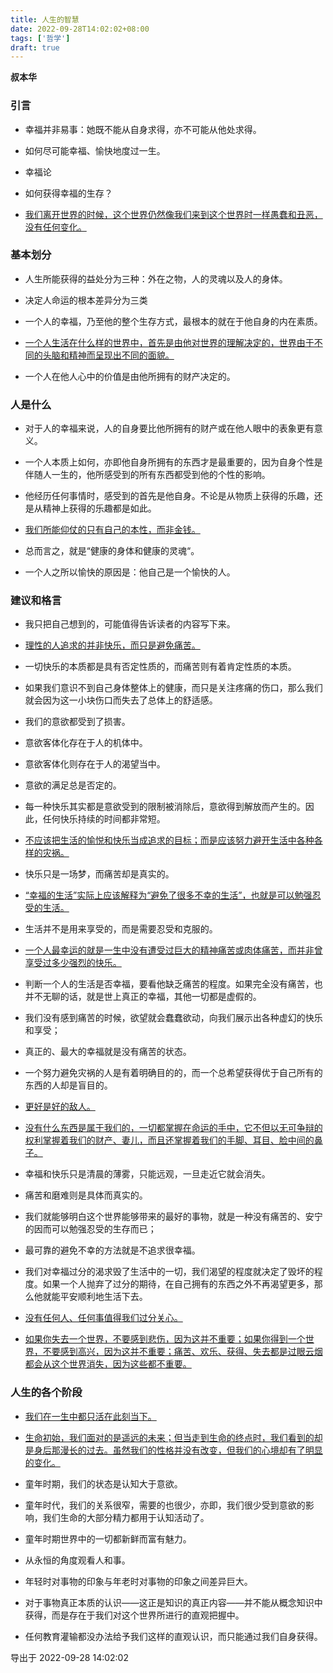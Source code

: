 ```yaml
---
title: 人生的智慧
date: 2022-09-28T14:02:02+08:00
tags: ['哲学']
draft: true
---
```


**叔本华**

### 引言

* 幸福并非易事：她既不能从自身求得，亦不可能从他处求得。

* 如何尽可能幸福、愉快地度过一生。

* 幸福论

* 如何获得幸福的生存？

* [我们离开世界的时候，这个世界仍然像我们来到这个世界时一样愚蠢和丑恶，没有任何变化。]()


### 基本划分

* 人生所能获得的益处分为三种：外在之物，人的灵魂以及人的身体。

* 决定人命运的根本差异分为三类

* 一个人的幸福，乃至他的整个生存方式，最根本的就在于他自身的内在素质。

* [一个人生活在什么样的世界中，首先是由他对世界的理解决定的，世界由于不同的头脑和精神而呈现出不同的面貌。]()

* 一个人在他人心中的价值是由他所拥有的财产决定的。


### 人是什么

* 对于人的幸福来说，人的自身要比他所拥有的财产或在他人眼中的表象更有意义。

* 一个人本质上如何，亦即他自身所拥有的东西才是最重要的，因为自身个性是伴随人一生的，他所感受到的所有东西都受到他的个性的影响。

* 他经历任何事情时，感受到的首先是他自身。不论是从物质上获得的乐趣，还是从精神上获得的乐趣都是如此。

* [我们所能仰仗的只有自己的本性，而非金钱。]()

* 总而言之，就是“健康的身体和健康的灵魂“。 

* 一个人之所以愉快的原因是：他自己是一个愉快的人。


### 建议和格言

* 我只把自己想到的，可能值得告诉读者的内容写下来。

* [理性的人追求的并非快乐，而只是避免痛苦。]()

* 一切快乐的本质都是具有否定性质的，而痛苦则有着肯定性质的本质。

* 如果我们意识不到自己身体整体上的健康，而只是关注疼痛的伤口，那么我们就会因为这一小块伤口而失去了总体上的舒适感。

* 我们的意欲都受到了损害。

* 意欲客体化存在于人的机体中。

* 意欲客体化则存在于人的渴望当中。

* 意欲的满足总是否定的。

* 每一种快乐其实都是意欲受到的限制被消除后，意欲得到解放而产生的。因此，任何快乐持续的时间都非常短。

* [不应该把生活的愉悦和快乐当成追求的目标；而是应该努力避开生活中各种各样的灾祸。]()

* 快乐只是一场梦，而痛苦却是真实的。

* [“幸福的生活”实际上应该解释为“避免了很多不幸的生活”，也就是可以勉强忍受的生活。]()

* 生活并不是用来享受的，而是需要忍受和克服的。

* [一个人最幸运的就是一生中没有遭受过巨大的精神痛苦或肉体痛苦，而并非曾享受过多少强烈的快乐。]()

* 判断一个人的生活是否幸福，要看他缺乏痛苦的程度。如果完全没有痛苦，也并不无聊的话，就是世上真正的幸福，其他一切都是虚假的。

* 我们没有感到痛苦的时候，欲望就会蠢蠢欲动，向我们展示出各种虚幻的快乐和享受；

* 真正的、最大的幸福就是没有痛苦的状态。

* 一个努力避免灾祸的人是有着明确目的的，而一个总希望获得优于自己所有的东西的人却是盲目的。

* [更好是好的敌人。]()

* [没有什么东西是属于我们的，一切都掌握在命运的手中，它不但以无可争辩的权利掌握着我们的财产、妻儿，而且还掌握着我们的手脚、耳目、脸中间的鼻子。]()

* 幸福和快乐只是清晨的薄雾，只能远观，一旦走近它就会消失。

* 痛苦和磨难则是具体而真实的。

* 我们就能够明白这个世界能够带来的最好的事物，就是一种没有痛苦的、安宁的因而可以勉强忍受的生存而已；

* 最可靠的避免不幸的方法就是不追求很幸福。

* 我们对幸福过分的渴求毁了生活中的一切，我们渴望的程度就决定了毁坏的程度。如果一个人抛弃了过分的期待，在自己拥有的东西之外不再渴望更多，那么他就能平安顺利地生活下去。

* [没有任何人、任何事值得我们过分关心。]()

* [如果你失去一个世界，不要感到悲伤，因为这并不重要；如果你得到一个世界，不要感到高兴，因为这并不重要；痛苦、欢乐、获得、失去都是过眼云烟都会从这个世界消失，因为这些都不重要。]()


### 人生的各个阶段

* [我们在一生中都只活在此刻当下。]()

* [生命初始，我们面对的是遥远的未来；但当走到生命的终点时，我们看到的却是身后那漫长的过去。虽然我们的性格并没有改变，但我们的心境却有了明显的变化。]()

* 童年时期，我们的状态是认知大于意欲。

* 童年时代，我们的关系很窄，需要的也很少，亦即，我们很少受到意欲的影响，我们生命的大部分精力都用于认知活动了。

* 童年时期世界中的一切都新鲜而富有魅力。

* 从永恒的角度观看人和事。

* 年轻时对事物的印象与年老时对事物的印象之间差异巨大。

* 对于事物真正本质的认识——这正是知识的真正内容——并不能从概念知识中获得，而是存在于我们对这个世界所进行的直观把握中。

* 任何教育灌输都没办法给予我们这样的直观认识，而只能通过我们自身获得。

导出于 2022-09-28 14:02:02

